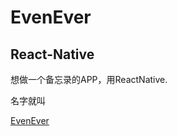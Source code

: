 # EvenEver

## React-Native

想做一个备忘录的APP，用ReactNative.

名字就叫 

<a href="./EvenEverApp/README.md">EvenEver</a>
